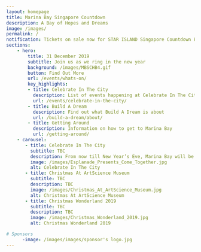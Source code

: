 ```yaml
---
layout: homepage
title: Marina Bay Singapore Countdown
description: A Bay of Hopes and Dreams
image: /images/
permalink: /
notification: Tickets on sale now for STAR ISLAND Singapore Countdown Edition 2019 - 2020 
sections:
    - hero:
        title: 31 December 2019
        subtitle: Join us as we ring in the new year
        background: /images/MBSCHB4.gif
        button: Find Out More
        url: /events/whats-on/
        key_highlights:
        - title: Celebrate In The City
          description: List of events happening at Celebrate In The City
          url: /events/celebrate-in-the-city/
        - title: Build A Dream
          description: Find out what Build A Dream is about
          url: /build-a-dream/about/
        - title: Getting Around
          description: Information on how to get to Marina Bay
          url: /getting-around/
    - carousel:
       - title: Celebrate In The City
         subtitle: TBC
         description: From now till New Year’s Eve, Marina Bay will be pulsating with activities as Celebrate in the City, an exciting line-up of events and experiences, brings the public together to usher in 2020!Revelers can look forward to eight marquee events catering to all ages and interests, culminating in the Marina Bay Singapore Countdown on 31 December 2019.
         image: /images/Esplanade_Presents_Come_Together.jpg
         alt: Celebrate In The City
       - title: Christmas At ArtScience Museum   
         subtitle: TBC
         description: TBC
         image: /images/Christmas_At_ArtScience_Museum.jpg
         alt: Christmas At ArtScience Museum
       - title: Christmas Wonderland 2019
         subtitle: TBC
         description: TBC
         image: /images/Christmas_Wonderland_2019.jpg
         alt: Christmas Wonderland 2019

# Sponsors
      -image: /images/images/sponsor's logo.jpg
---
```

